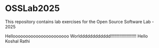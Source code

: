 # OSSLab2025

This repository contains lab exercises for the Open Source Software Lab - 2025



Helloooooooooooooooooooooo Worldddddddddddd!!!!!!!!!!!!!!!!!!!!!
Hello Koshal Rathi
